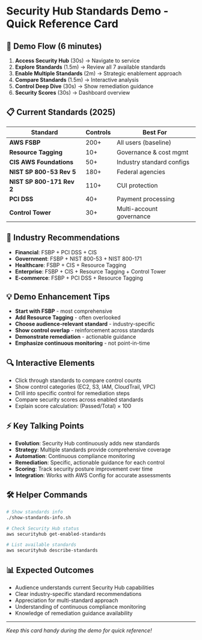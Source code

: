 # Security Hub Standards Demo - Quick Reference Card

## 🎯 Demo Flow (6 minutes)
1. **Access Security Hub** (30s) → Navigate to service
2. **Explore Standards** (1.5m) → Review all 7 available standards
3. **Enable Multiple Standards** (2m) → Strategic enablement approach
4. **Compare Standards** (1.5m) → Interactive analysis
5. **Control Deep Dive** (30s) → Show remediation guidance
6. **Security Scores** (30s) → Dashboard overview

## 📋 Current Standards (2025)
| Standard | Controls | Best For |
|----------|----------|----------|
| **AWS FSBP** | 200+ | All users (baseline) |
| **Resource Tagging** | 10+ | Governance & cost mgmt |
| **CIS AWS Foundations** | 50+ | Industry standard configs |
| **NIST SP 800-53 Rev 5** | 180+ | Federal agencies |
| **NIST SP 800-171 Rev 2** | 110+ | CUI protection |
| **PCI DSS** | 40+ | Payment processing |
| **Control Tower** | 30+ | Multi-account governance |

## 🏢 Industry Recommendations
- **Financial**: FSBP + PCI DSS + CIS
- **Government**: FSBP + NIST 800-53 + NIST 800-171
- **Healthcare**: FSBP + CIS + Resource Tagging
- **Enterprise**: FSBP + CIS + Resource Tagging + Control Tower
- **E-commerce**: FSBP + PCI DSS + Resource Tagging

## 💡 Demo Enhancement Tips
- **Start with FSBP** - most comprehensive
- **Add Resource Tagging** - often overlooked
- **Choose audience-relevant standard** - industry-specific
- **Show control overlap** - reinforcement across standards
- **Demonstrate remediation** - actionable guidance
- **Emphasize continuous monitoring** - not point-in-time

## 🔍 Interactive Elements
- Click through standards to compare control counts
- Show control categories (EC2, S3, IAM, CloudTrail, VPC)
- Drill into specific control for remediation steps
- Compare security scores across enabled standards
- Explain score calculation: (Passed/Total) × 100

## ⚡ Key Talking Points
- **Evolution**: Security Hub continuously adds new standards
- **Strategy**: Multiple standards provide comprehensive coverage
- **Automation**: Continuous compliance monitoring
- **Remediation**: Specific, actionable guidance for each control
- **Scoring**: Track security posture improvement over time
- **Integration**: Works with AWS Config for accurate assessments

## 🛠️ Helper Commands
```bash
# Show standards info
./show-standards-info.sh

# Check Security Hub status
aws securityhub get-enabled-standards

# List available standards
aws securityhub describe-standards
```

## 📊 Expected Outcomes
- Audience understands current Security Hub capabilities
- Clear industry-specific standard recommendations
- Appreciation for multi-standard approach
- Understanding of continuous compliance monitoring
- Knowledge of remediation guidance availability

---
*Keep this card handy during the demo for quick reference!*
